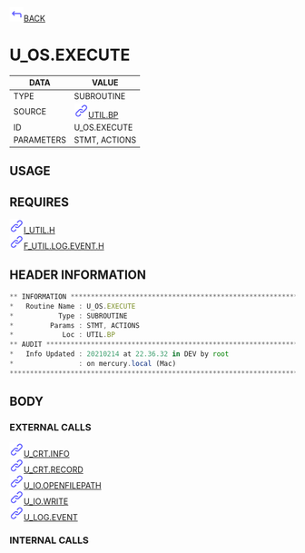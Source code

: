 <img src="../.resources/themes/unicons-line-6563ff/corner-up-left-alt.svg" alt="BACK" width="25" />[BACK](../DOCS/UTIL.BP.md)  
# U_OS.EXECUTE  
|DATA|VALUE|
| --- | --- |
|TYPE|SUBROUTINE|
|SOURCE|<img src="../.resources/themes/unicons-line-6563ff/link.svg" alt="UTIL.BP" width="25" />[UTIL.BP](../DOCS/UTIL.BP.md)|
|ID|U_OS.EXECUTE|
|PARAMETERS|STMT, ACTIONS|
    
## USAGE  
  
## REQUIRES  
<img src="../.resources/themes/unicons-line-6563ff/link.svg" alt="I_UTIL.H" width="25" />[I_UTIL.H](../DOCS.PAGE/I_UTIL.H.md)  
<img src="../.resources/themes/unicons-line-6563ff/link.svg" alt="F_UTIL.LOG.EVENT.H" width="25" />[F_UTIL.LOG.EVENT.H](../DOCS.PAGE/F_UTIL.LOG.EVENT.H.md)  
    
## HEADER INFORMATION  
```javascript
** INFORMATION ****************************************************************
*   Routine Name : U_OS.EXECUTE
*           Type : SUBROUTINE
*         Params : STMT, ACTIONS
*            Loc : UTIL.BP
** AUDIT **********************************************************************
*   Info Updated : 20210214 at 22.36.32 in DEV by root
*                : on mercury.local (Mac)
*******************************************************************************

```
## BODY  
### EXTERNAL CALLS  
<img src="../.resources/themes/unicons-line-6563ff/link.svg" alt="U_CRT.INFO" width="25" />[U_CRT.INFO](../DOCS.PAGE/U_CRT.INFO.md)  
<img src="../.resources/themes/unicons-line-6563ff/link.svg" alt="U_CRT.RECORD" width="25" />[U_CRT.RECORD](../DOCS.PAGE/U_CRT.RECORD.md)  
<img src="../.resources/themes/unicons-line-6563ff/link.svg" alt="U_IO.OPENFILEPATH" width="25" />[U_IO.OPENFILEPATH](../DOCS.PAGE/U_IO.OPENFILEPATH.md)  
<img src="../.resources/themes/unicons-line-6563ff/link.svg" alt="U_IO.WRITE" width="25" />[U_IO.WRITE](../DOCS.PAGE/U_IO.WRITE.md)  
<img src="../.resources/themes/unicons-line-6563ff/link.svg" alt="U_LOG.EVENT" width="25" />[U_LOG.EVENT](../DOCS.PAGE/U_LOG.EVENT.md)  
### INTERNAL CALLS  
  
